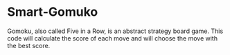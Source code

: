 # Smart-Gomuko
Gomoku, also called Five in a Row, is an abstract strategy board game.
This code will calculate the score of each move and will choose the move with the best score. 
